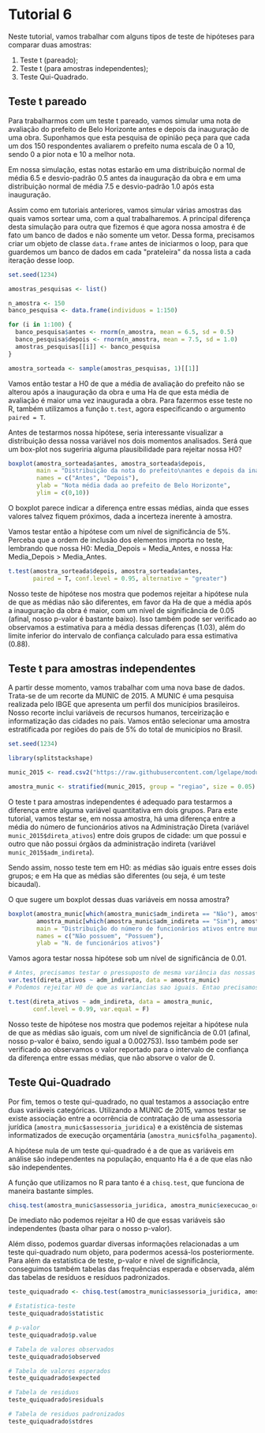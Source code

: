 # Tutorial 6

Neste tutorial, vamos trabalhar com alguns tipos de teste de hipóteses para comparar duas amostras:

1. Teste t (pareado);
2. Teste t (para amostras independentes);
3. Teste Qui-Quadrado.

## Teste t pareado

Para trabalharmos com um teste t pareado, vamos simular uma nota de avaliação do prefeito de Belo Horizonte antes e depois da inauguração de uma obra. Suponhamos que esta pesquisa de opinião peça para que cada um dos 150 respondentes avaliarem o prefeito numa escala de 0 a 10, sendo 0 a pior nota e 10 a melhor nota. 

Em nossa simulação, estas notas estarão em uma distribuição normal de média 6.5 e desvio-padrão 0.5 antes da inauguração da obra e em uma distribuição normal de média 7.5 e desvio-padrão 1.0 após esta inauguração.

Assim como em tutoriais anteriores, vamos simular várias amostras das quais vamos sortear uma, com a qual trabalharemos. A principal diferença desta simulação para outra que fizemos é que agora nossa amostra é de fato um banco de dados e não somente um vetor. Dessa forma, precisamos criar um objeto de classe `data.frame` antes de iniciarmos o loop, para que guardemos um banco de dados em cada "prateleira" da nossa lista a cada iteração desse loop.

```r
set.seed(1234)

amostras_pesquisas <- list()

n_amostra <- 150
banco_pesquisa <- data.frame(individuos = 1:150)

for (i in 1:100) {
  banco_pesquisa$antes <- rnorm(n_amostra, mean = 6.5, sd = 0.5)
  banco_pesquisa$depois <- rnorm(n_amostra, mean = 7.5, sd = 1.0)
  amostras_pesquisas[[i]] <- banco_pesquisa
}

amostra_sorteada <- sample(amostras_pesquisas, 1)[[1]]
```

Vamos então testar a H0 de que a média de avaliação do prefeito não se alterou após a inauguração da obra e uma Ha de que esta média de avaliação é maior uma vez inaugurada a obra. Para fazermos esse teste no R, também utilizamos a função `t.test`, agora especificando o argumento `paired = T`. 

Antes de testarmos nossa hipótese, seria interessante visualizar a distribuição dessa nossa variável nos dois momentos analisados. Será que um box-plot nos sugeriria alguma plausibilidade para rejeitar nossa H0?

```r
boxplot(amostra_sorteada$antes, amostra_sorteada$depois,
        main = "Distribuição da nota do prefeito\nantes e depois da inauguração da obra",
        names = c("Antes", "Depois"),
        ylab = "Nota média dada ao prefeito de Belo Horizonte",
        ylim = c(0,10))
```

O boxplot parece indicar a diferença entre essas médias, ainda que esses valores talvez fiquem próximos, dada a incerteza inerente à amostra.

Vamos testar então a hipótese com um nível de significância de 5%. Perceba que a ordem de inclusão dos elementos importa no teste, lembrando que nossa H0: Media_Depois = Media_Antes, e nossa Ha: Media_Depois > Media_Antes.

```r
t.test(amostra_sorteada$depois, amostra_sorteada$antes, 
       paired = T, conf.level = 0.95, alternative = "greater")
```

Nosso teste de hipótese nos mostra que podemos rejeitar a hipótese nula de que as médias não são diferentes, em favor da Ha de que a média após a inauguração da obra é maior, com um nível de significância de 0.05 (afinal, nosso p-valor é bastante baixo). Isso também pode ser verificado ao observamos a estimativa para a média dessas diferenças (1.03), além do limite inferior do intervalo de confiança calculado para essa estimativa (0.88).

## Teste t para amostras independentes

A partir desse momento, vamos trabalhar com uma nova base de dados. Trata-se de um recorte da MUNIC de 2015. A MUNIC é uma pesquisa realizada pelo IBGE que apresenta um perfil dos municípios brasileiros. Nosso recorte inclui variáveis de recursos humanos, terceirização e informatização das cidades no país. Vamos então selecionar uma amostra estratificada por regiões do país de 5% do total de municípios no Brasil.

```r
set.seed(1234)

library(splitstackshape)

munic_2015 <- read.csv2("https://raw.githubusercontent.com/lgelape/modus_2019/master/Bancos/munic2015_modus2019.csv")

amostra_munic <- stratified(munic_2015, group = "regiao", size = 0.05)
```

O teste t para amostras independentes é adequado para testarmos a diferença entre alguma variável quantitativa em dois grupos. Para este tutorial, vamos testar se, em nossa amostra, há uma diferença entre a média do número de funcionários ativos na Administração Direta (variável `munic_2015$direta_ativos`) entre dois grupos de cidade: um que possui e outro que não possui órgãos da administração indireta (variável `munic_2015$adm_indireta`).

Sendo assim, nosso teste tem em H0: as médias são iguais entre esses dois grupos; e em Ha que as médias são diferentes (ou seja, é um teste bicaudal).

O que sugere um boxplot dessas duas variáveis em nossa amostra?

```r
boxplot(amostra_munic[which(amostra_munic$adm_indireta == "Não"), amostra_munic$direta_ativos], 
        amostra_munic[which(amostra_munic$adm_indireta == "Sim"), amostra_munic$direta_ativos],
        main = "Distribuição do número de funcionários ativos entre municípios\nque possuem ou não possuem órgãos da administração indireta",
        names = c("Não possuem", "Possuem"),
        ylab = "N. de funcionários ativos")
```

Vamos agora testar nossa hipótese sob um nível de significância de 0.01.

```r
# Antes, precisamos testar o pressuposto de mesma variância das nossas duas "amostras" 
var.test(direta_ativos ~ adm_indireta, data = amostra_munic)
# Podemos rejeitar H0 de que as variancias sao iguais. Entao precisamos especificar um argumento do nosso teste

t.test(direta_ativos ~ adm_indireta, data = amostra_munic, 
       conf.level = 0.99, var.equal = F)
```

Nosso teste de hipótese nos mostra que podemos rejeitar a hipótese nula de que as médias são iguais, com um nível de significância de 0.01 (afinal, nosso p-valor é baixo, sendo igual a 0.002753). Isso também pode ser verificado ao observamos o valor reportado para o intervalo de confiança da diferença entre essas médias, que não absorve o valor de 0.

## Teste Qui-Quadrado

Por fim, temos o teste qui-quadrado, no qual testamos a associação entre duas variáveis categóricas. Utilizando a MUNIC de 2015, vamos testar se existe associação entre a ocorrência de contratação de uma assessoria jurídica (`amostra_munic$assessoria_juridica`) e a existência de sistemas informatizados de execução orçamentária (`amostra_munic$folha_pagamento`).

A hipótese nula de um teste qui-quadrado é a de que as variáveis em análise são independentes na população, enquanto Ha é a de que elas não são independentes. 

A função que utilizamos no R para tanto é a `chisq.test`, que funciona de maneira bastante simples.

```r
chisq.test(amostra_munic$assessoria_juridica, amostra_munic$execucao_orcamentaria)
```

De imediato não podemos rejeitar a H0 de que essas variáveis são independentes (basta olhar para o nosso p-valor). 

Além disso, podemos guardar diversas informações relacionadas a um teste qui-quadrado num objeto, para podermos acessá-los posteriormente. Para além da estatística de teste, p-valor e nível de significância, conseguimos também tabelas das frequências esperada e observada, além das tabelas de resíduos e resíduos padronizados.

```r
teste_quiquadrado <- chisq.test(amostra_munic$assessoria_juridica, amostra_munic$execucao_orcamentaria)

# Estatistica-teste
teste_quiquadrado$statistic

# p-valor
teste_quiquadrado$p.value

# Tabela de valores observados
teste_quiquadrado$observed

# Tabela de valores esperados
teste_quiquadrado$expected

# Tabela de residuos 
teste_quiquadrado$residuals

# Tabela de residuos padronizados
teste_quiquadrado$stdres
```







